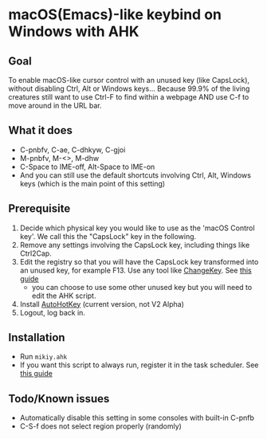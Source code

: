 # macOS(Emacs)-like keybind on Windows with AHK

## Goal
To enable macOS-like cursor control with an unused key (like CapsLock), without disabling Ctrl, Alt or Windows keys...
Because 99.9% of the living creatures still want to use Ctrl-F to find within a webpage AND use C-f to move around in the URL bar.

## What it does
- C-pnbfv, C-ae, C-dhkyw, C-gjoi
- M-pnbfv, M-<>, M-dhw
- C-Space to IME-off, Alt-Space to IME-on
- And you can still use the default shortcuts involving Ctrl, Alt, Windows keys (which is the main point of this setting)

## Prerequisite
1. Decide which physical key you would like to use as the 'macOS Control key'. We call this the "CapsLock" key in the following.
2. Remove any settings involving the CapsLock key, including things like Ctrl2Cap.
3. Edit the registry so that you will have the CapsLock key transformed into an unused key, for example F13. Use any tool like [ChangeKey](https://forest.watch.impress.co.jp/library/software/changekey/). See [this guide](http://did2.blog64.fc2.com/blog-entry-349.html)
    - you can choose to use some other unused key but you will need to edit the AHK script.
4. Install [AutoHotKey](https://www.autohotkey.com/) (current version, not V2 Alpha)
5. Logout, log back in.

## Installation
- Run `mikiy.ahk`
- If you want this script to always run, register it in the task scheduler. See [this guide](https://www.maketecheasier.com/schedule-autohotkey-startup-windows/)

## Todo/Known issues
- Automatically disable this setting in some consoles with built-in C-pnfb
- C-S-f does not select region properly (randomly)
